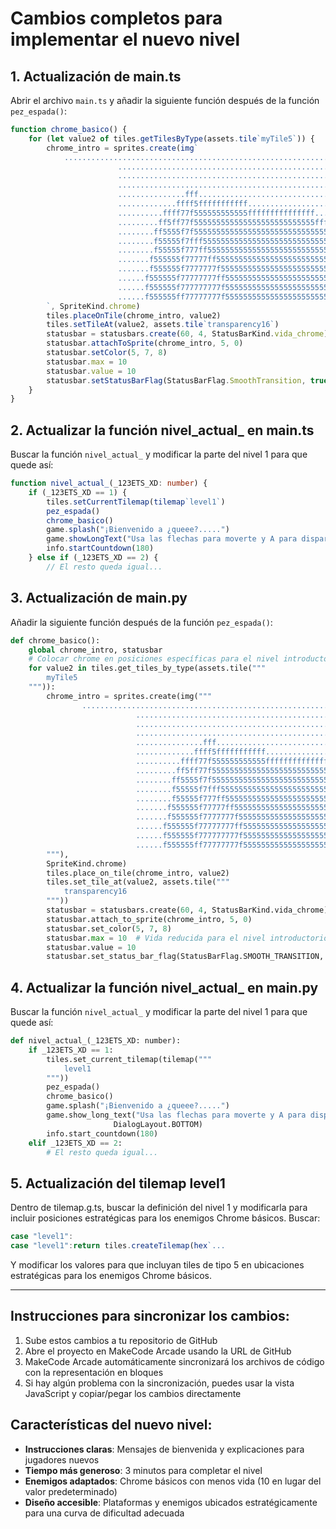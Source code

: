 # Cambios completos para implementar el nuevo nivel

## 1. Actualización de main.ts

Abrir el archivo `main.ts` y añadir la siguiente función después de la función `pez_espada()`:

```typescript
function chrome_basico() {
    for (let value2 of tiles.getTilesByType(assets.tile`myTile5`)) {
        chrome_intro = sprites.create(img`
            ......................................................................
                        ......................................................................
                        ......................................................................
                        ......................................................................
                        ...............fff....................................................
                        .............ffff5fffffffffff.........................................
                        ..........ffff77f555555555555fffffffffffffff..........................
                        .........ff5ff77f555555555555555555555555555fffff.....................
                        ........ff5555f7f55555555555555555555555555555555ffff.................
                        ........f55555f7fff5555555555555555555555555555555555fff..............
                        ........f55555f777ff555555555555555555555555555555555555ff............
                        .......f555555f77777ff555555555555555555555555555555555555ff..........
                        .......f555555f7777777f5555555555555555555555555555555555555ff........
                        ......f555555f77777777ff5555555555555555555555555555555555555ff.......
                        ......f555555f777777777f555555555555555555555555555555555555555ff.....
                        ......f555555ff77777777f55555555555555555555555ffffffffffffffffff....
        `, SpriteKind.chrome)
        tiles.placeOnTile(chrome_intro, value2)
        tiles.setTileAt(value2, assets.tile`transparency16`)
        statusbar = statusbars.create(60, 4, StatusBarKind.vida_chrome)
        statusbar.attachToSprite(chrome_intro, 5, 0)
        statusbar.setColor(5, 7, 8)
        statusbar.max = 10
        statusbar.value = 10
        statusbar.setStatusBarFlag(StatusBarFlag.SmoothTransition, true)
    }
}
```

## 2. Actualizar la función nivel_actual_ en main.ts

Buscar la función `nivel_actual_` y modificar la parte del nivel 1 para que quede así:

```typescript
function nivel_actual_(_123ETS_XD: number) {
    if (_123ETS_XD == 1) {
        tiles.setCurrentTilemap(tilemap`level1`)
        pez_espada()
        chrome_basico()
        game.splash("¡Bienvenido a ¿queee?.....")
        game.showLongText("Usa las flechas para moverte y A para disparar", DialogLayout.Bottom)
        info.startCountdown(180)
    } else if (_123ETS_XD == 2) {
        // El resto queda igual...
```

## 3. Actualización de main.py

Añadir la siguiente función después de la función `pez_espada()`:

```python
def chrome_basico():
    global chrome_intro, statusbar
    # Colocar chrome en posiciones específicas para el nivel introductorio
    for value2 in tiles.get_tiles_by_type(assets.tile("""
        myTile5
    """)):
        chrome_intro = sprites.create(img("""
                ......................................................................
                            ......................................................................
                            ......................................................................
                            ......................................................................
                            ...............fff....................................................
                            .............ffff5fffffffffff.........................................
                            ..........ffff77f555555555555fffffffffffffff..........................
                            .........ff5ff77f555555555555555555555555555fffff.....................
                            ........ff5555f7f55555555555555555555555555555555ffff.................
                            ........f55555f7fff5555555555555555555555555555555555fff..............
                            ........f55555f777ff555555555555555555555555555555555555ff............
                            .......f555555f77777ff555555555555555555555555555555555555ff..........
                            .......f555555f7777777f5555555555555555555555555555555555555ff........
                            ......f555555f77777777ff5555555555555555555555555555555555555ff.......
                            ......f555555f777777777f555555555555555555555555555555555555555ff.....
                            ......f555555ff77777777f55555555555555555555555ffffffffffffffffff....
        """),
        SpriteKind.chrome)
        tiles.place_on_tile(chrome_intro, value2)
        tiles.set_tile_at(value2, assets.tile("""
            transparency16
        """))
        statusbar = statusbars.create(60, 4, StatusBarKind.vida_chrome)
        statusbar.attach_to_sprite(chrome_intro, 5, 0)
        statusbar.set_color(5, 7, 8)
        statusbar.max = 10  # Vida reducida para el nivel introductorio
        statusbar.value = 10
        statusbar.set_status_bar_flag(StatusBarFlag.SMOOTH_TRANSITION, True)
```

## 4. Actualizar la función nivel_actual_ en main.py

Buscar la función `nivel_actual_` y modificar la parte del nivel 1 para que quede así:

```python
def nivel_actual_(_123ETS_XD: number):
    if _123ETS_XD == 1:
        tiles.set_current_tilemap(tilemap("""
            level1
        """))
        pez_espada()
        chrome_basico()
        game.splash("¡Bienvenido a ¿queee?.....")
        game.show_long_text("Usa las flechas para moverte y A para disparar", 
                       DialogLayout.BOTTOM)
        info.start_countdown(180)
    elif _123ETS_XD == 2:
        # El resto queda igual...
```

## 5. Actualización del tilemap level1

Dentro de tilemap.g.ts, buscar la definición del nivel 1 y modificarla para incluir posiciones estratégicas para los enemigos Chrome básicos. Buscar:

```typescript
case "level1":
case "level1":return tiles.createTilemap(hex`...
```

Y modificar los valores para que incluyan tiles de tipo 5 en ubicaciones estratégicas para los enemigos Chrome básicos.

---

## Instrucciones para sincronizar los cambios:

1. Sube estos cambios a tu repositorio de GitHub
2. Abre el proyecto en MakeCode Arcade usando la URL de GitHub
3. MakeCode Arcade automáticamente sincronizará los archivos de código con la representación en bloques
4. Si hay algún problema con la sincronización, puedes usar la vista JavaScript y copiar/pegar los cambios directamente

## Características del nuevo nivel:

- **Instrucciones claras**: Mensajes de bienvenida y explicaciones para jugadores nuevos
- **Tiempo más generoso**: 3 minutos para completar el nivel
- **Enemigos adaptados**: Chrome básicos con menos vida (10 en lugar del valor predeterminado)
- **Diseño accesible**: Plataformas y enemigos ubicados estratégicamente para una curva de dificultad adecuada
